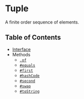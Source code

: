 # Tuple

A finite order sequence of elements.

## Table of Contents

* [Interface](./Tuple.md)
* Methods
    * [`.of`](./static/of.md)
    * [`#equals`](./instance/equals.md)
    * [`#first`](./instance/first.md)
    * [`#hashCode`](./instance/hashCode.md)
    * [`#second`](./instance/second.md)
    * [`#swap`](./instance/swap.md)
    * [`#toString`](./instance/toString.md)
